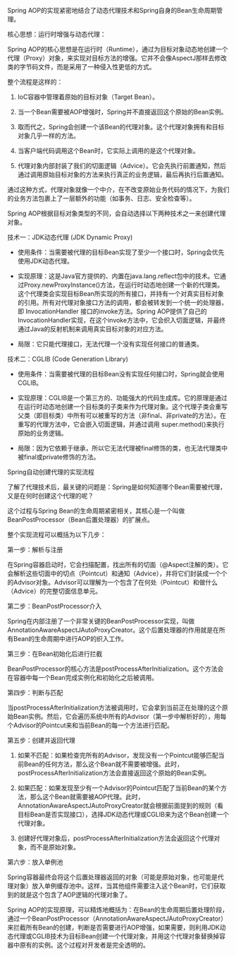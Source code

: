 
Spring AOP的实现紧密地结合了动态代理技术和Spring自身的Bean生命周期管理。

核心思想：运行时增强与动态代理：

Spring AOP的核心思想是在运行时（Runtime），通过为目标对象动态地创建一个代理（Proxy）对象，来实现对目标方法的增强。它并不会像AspectJ那样去修改类的字节码文件，而是采用了一种侵入性更低的方式。

整个流程是这样的：

1. IoC容器中管理着原始的目标对象（Target Bean）。
    
2. 当一个Bean需要被AOP增强时，Spring并不直接返回这个原始的Bean实例。
    
3. 取而代之，Spring会创建一个该Bean的代理对象。这个代理对象拥有和目标对象几乎一样的方法。
    
4. 当客户端代码调用这个Bean时，它实际上调用的是这个代理对象。
    
5. 代理对象内部封装了我们的切面逻辑（Advice）。它会先执行前置通知，然后通过调用原始目标对象的方法来执行真正的业务逻辑，最后再执行后置通知。
    

通过这种方式，代理对象就像一个中介，在不改变原始业务代码的情况下，为我们的业务方法包裹上了一层额外的功能（如事务、日志、安全检查等）。

Spring AOP根据目标对象类型的不同，会自动选择以下两种技术之一来创建代理对象。

技术一：JDK动态代理 (JDK Dynamic Proxy)

- 使用条件：当需要被代理的目标Bean实现了至少一个接口时，Spring会优先使用JDK动态代理。
    
- 实现原理：这是Java官方提供的、内置在java.lang.reflect包中的技术。它通过Proxy.newProxyInstance()方法，在运行时动态地创建一个新的代理类。这个代理类会实现目标Bean所实现的所有接口，并持有一个对真实目标对象的引用。所有对代理对象接口方法的调用，都会被转发到一个统一的处理器，即 InvocationHandler 接口的invoke方法。Spring AOP提供了自己的InvocationHandler实现，在这个invoke方法中，它会织入切面逻辑，并最终通过Java的反射机制来调用真实目标对象的对应方法。
    
- 局限：它只能代理接口，无法代理一个没有实现任何接口的普通类。
    

技术二：CGLIB (Code Generation Library)

- 使用条件：当需要被代理的目标Bean没有实现任何接口时，Spring就会使用CGLIB。
    
- 实现原理：CGLIB是一个第三方的、功能强大的代码生成库。它的原理是通过在运行时动态地创建一个目标类的子类来作为代理对象。这个代理子类会重写父类（即目标类）中所有可以被重写的方法（非final、非private的方法）。在重写的代理方法中，它会嵌入切面逻辑，并通过调用 super.method()来执行原始的业务逻辑。
    
- 局限：因为它依赖于继承，所以它无法代理被final修饰的类，也无法代理类中被final或private修饰的方法。
    

Spring自动创建代理的实现流程

了解了代理技术后，最关键的问题是：Spring是如何知道哪个Bean需要被代理，又是在何时创建这个代理的呢？

这个过程与Spring Bean的生命周期紧密相关，其核心是一个叫做 BeanPostProcessor（Bean后置处理器）的扩展点。

整个实现流程可以概括为以下几步：

第一步：解析与注册

在Spring容器启动时，它会扫描配置，找出所有的切面（@Aspect注解的类）。它会解析这些切面中的切点（Pointcut）和通知（Advice），并将它们封装成一个个的Advisor对象。Advisor可以理解为一个包含了在何处（Pointcut）和做什么（Advice）的完整切面信息单元。

第二步：BeanPostProcessor介入

Spring在内部注册了一个非常关键的BeanPostProcessor实现，叫做AnnotationAwareAspectJAutoProxyCreator。这个后置处理器的作用就是在所有Bean的生命周期中进行AOP的织入工作。

第三步：在Bean初始化后进行拦截

BeanPostProcessor的核心方法是postProcessAfterInitialization。这个方法会在容器中每一个Bean完成实例化和初始化之后被调用。

第四步：判断与匹配

当postProcessAfterInitialization方法被调用时，它会拿到当前正在处理的这个原始Bean实例。然后，它会遍历系统中所有的Advisor（第一步中解析好的），用每个Advisor的Pointcut来和当前Bean的每一个方法进行匹配。

第五步：创建并返回代理

1. 如果不匹配：如果检查完所有的Advisor，发现没有一个Pointcut能够匹配当前Bean的任何方法，那么这个Bean就不需要被增强。此时，postProcessAfterInitialization方法会直接返回这个原始的Bean实例。
    
2. 如果匹配：如果发现至少有一个Advisor的Pointcut匹配了当前Bean的某个方法，那么这个Bean就需要被AOP代理。此时，AnnotationAwareAspectJAutoProxyCreator就会根据前面提到的规则（看目标Bean是否实现接口），选择JDK动态代理或CGLIB来为这个Bean创建一个代理对象。
    
3. 创建好代理对象后，postProcessAfterInitialization方法会返回这个代理对象，而不是原始对象。
    

第六步：放入单例池

Spring容器最终会将这个后置处理器返回的对象（可能是原始对象，也可能是代理对象）放入单例缓存池中。这样，当其他组件需要注入这个Bean时，它们获取到的就是这个包含了AOP逻辑的代理对象了。

Spring AOP的实现原理，可以精炼地概括为：在Bean的生命周期后置处理阶段，通过一个BeanPostProcessor（AnnotationAwareAspectJAutoProxyCreator）来拦截所有Bean的创建，判断是否需要进行AOP增强，如果需要，则利用JDK动态代理或CGLIB技术为目标Bean创建一个代理对象，并用这个代理对象替换掉容器中原有的实例。这个过程对开发者是完全透明的。
